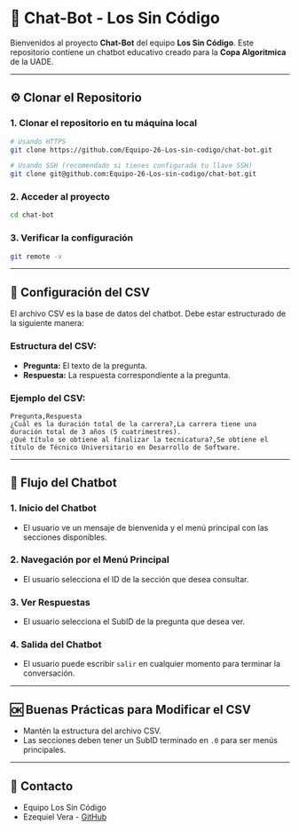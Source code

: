 # 🤖 Chat-Bot - Los Sin Código

Bienvenidos al proyecto **Chat-Bot** del equipo **Los Sin Código**. Este repositorio contiene un chatbot educativo creado para la **Copa Algoritmica** de la UADE.

---

## ⚙️ Clonar el Repositorio

### 1. Clonar el repositorio en tu máquina local

```bash
# Usando HTTPS
git clone https://github.com/Equipo-26-Los-sin-codigo/chat-bot.git

# Usando SSH (recomendado si tienes configurada tu llave SSH)
git clone git@github.com:Equipo-26-Los-sin-codigo/chat-bot.git
```

### 2. Acceder al proyecto

```bash
cd chat-bot
```

### 3. Verificar la configuración

```bash
git remote -v
```

---

## 📁 Configuración del CSV

El archivo CSV es la base de datos del chatbot. Debe estar estructurado de la siguiente manera:

### Estructura del CSV:
* **Pregunta:** El texto de la pregunta.
* **Respuesta:** La respuesta correspondiente a la pregunta.

### Ejemplo del CSV:

```csv
Pregunta,Respuesta
¿Cuál es la duración total de la carrera?,La carrera tiene una duración total de 3 años (5 cuatrimestres).
¿Qué título se obtiene al finalizar la tecnicatura?,Se obtiene el título de Técnico Universitario en Desarrollo de Software.
```

---

## 💬 Flujo del Chatbot

### 1. Inicio del Chatbot

* El usuario ve un mensaje de bienvenida y el menú principal con las secciones disponibles.

### 2. Navegación por el Menú Principal

* El usuario selecciona el ID de la sección que desea consultar.

### 3. Ver Respuestas

* El usuario selecciona el SubID de la pregunta que desea ver.

### 4. Salida del Chatbot

* El usuario puede escribir `salir` en cualquier momento para terminar la conversación.

---

## 🆗 Buenas Prácticas para Modificar el CSV

* Mantén la estructura del archivo CSV.
* Las secciones deben tener un SubID terminado en `.0` para ser menús principales.

---

## 🚀 Contacto

* Equipo Los Sin Código
* Ezequiel Vera - [GitHub](https://github.com/ezequielvera391)
